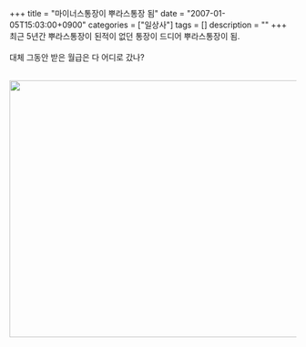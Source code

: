 +++
title = "마이너스통장이 뿌라스통장 됨"
date = "2007-01-05T15:03:00+0900"
categories = ["일상사"]
tags = []
description = ""
+++
<span class="copyright_entry" style="display:block;" title="마이너스통장이 뿌라스통장 됨@@**@@http://shed.egloos.com/1484777"></span>최근 5년간 뿌라스통장이 된적이 없던 통장이 드디어 뿌라스통장이 됨.
<br>
<br>대체 그동안 받은 월급은 다 어디로 갔나?
<br>
<br>
<div style="text-align:center">
 <img class="image_mid" border="0" onmouseover="this.style.cursor='pointer'" alt="" src="/attachment/1484777_1.png" width="600" height="450" onclick="Control.Modal.openDialog(this, event, 'http://pds4.egloos.com/pds/200701/05/82/a0003782_03013510.png', 1024, 768);">
</div>
<br>
<br> 
<!--
       <rdf:RDF xmlns:rdf="http://www.w3.org/1999/02/22-rdf-syntax-ns#"
		    xmlns:dc="http://purl.org/dc/elements/1.1/"
		    xmlns:trackback="http://madskills.com/public/xml/rss/module/trackback/">
       <rdf:Description
	        rdf:about="http://shed.egloos.com/1484777"
	        dc:identifier="http://shed.egloos.com/1484777"
	        dc:title="마이너스통장이 뿌라스통장 됨"
	        trackback:ping="http://shed.egloos.com/tb/1484777"/>
       </rdf:RDF>
       -->

<ul></ul>